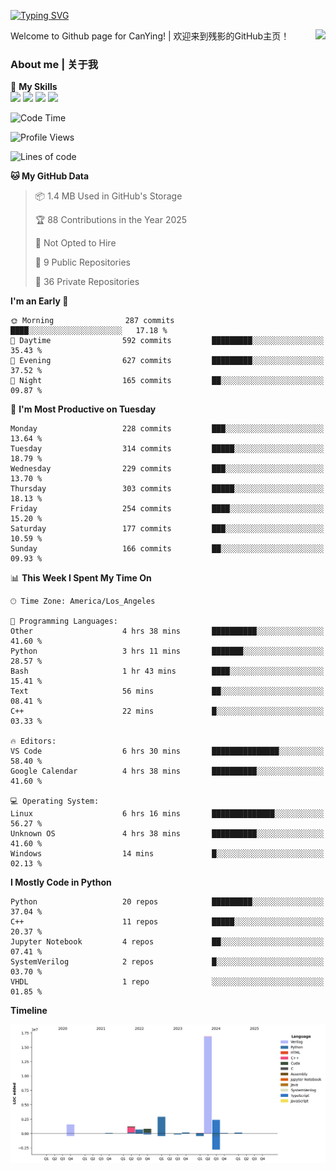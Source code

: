 [![Typing SVG](https://readme-typing-svg.herokuapp.com?size=25&duration=3500&color=00FFFF&vCenter=true&width=250&height=40&lines=Hi+Welcome+%F0%9F%91%8B%F0%9F%8F%BB;I'm+CanYing|残影)](https://git.io/typing-svg)

<a href="#">
  <img align="right" src="https://github-readme-stats.vercel.app/api?username=CanYing0913&count_private=true&rank_icon=github&show_icons=true&bg_color=15,f2f7fd,E0EAFC&" />
</a>

Welcome to Github page for CanYing! | 欢迎来到残影的GitHub主页！

### About me | 关于我

🌟 **My Skills**  
![](https://img.shields.io/badge/-C-A8B9CC?style=flat-square&logo=C&logoColor=fff)
![](https://img.shields.io/badge/-C++-00599C?style=flat-square&logo=Cpp&logoColor=fff)
![](https://img.shields.io/badge/-Python-3776AB?style=flat-square&logo=Python&logoColor=fff)
![](https://img.shields.io/badge/-Linux-000000?style=flat-square&logo=Linux&logoColor=fff)

<!--START_SECTION:waka-->
![Code Time](http://img.shields.io/badge/Code%20Time-1%2C579%20hrs%208%20mins-blue)

![Profile Views](http://img.shields.io/badge/Profile%20Views-1-blue)

![Lines of code](https://img.shields.io/badge/From%20Hello%20World%20I%27ve%20Written-26.9%20million%20lines%20of%20code-blue)

**🐱 My GitHub Data** 

> 📦 1.4 MB Used in GitHub's Storage 
 > 
> 🏆 88 Contributions in the Year 2025
 > 
> 🚫 Not Opted to Hire
 > 
> 📜 9 Public Repositories 
 > 
> 🔑 36 Private Repositories 
 > 
**I'm an Early 🐤** 

```text
🌞 Morning                287 commits         ████░░░░░░░░░░░░░░░░░░░░░   17.18 % 
🌆 Daytime                592 commits         █████████░░░░░░░░░░░░░░░░   35.43 % 
🌃 Evening                627 commits         █████████░░░░░░░░░░░░░░░░   37.52 % 
🌙 Night                  165 commits         ██░░░░░░░░░░░░░░░░░░░░░░░   09.87 % 
```
📅 **I'm Most Productive on Tuesday** 

```text
Monday                   228 commits         ███░░░░░░░░░░░░░░░░░░░░░░   13.64 % 
Tuesday                  314 commits         █████░░░░░░░░░░░░░░░░░░░░   18.79 % 
Wednesday                229 commits         ███░░░░░░░░░░░░░░░░░░░░░░   13.70 % 
Thursday                 303 commits         █████░░░░░░░░░░░░░░░░░░░░   18.13 % 
Friday                   254 commits         ████░░░░░░░░░░░░░░░░░░░░░   15.20 % 
Saturday                 177 commits         ███░░░░░░░░░░░░░░░░░░░░░░   10.59 % 
Sunday                   166 commits         ██░░░░░░░░░░░░░░░░░░░░░░░   09.93 % 
```


📊 **This Week I Spent My Time On** 

```text
🕑︎ Time Zone: America/Los_Angeles

💬 Programming Languages: 
Other                    4 hrs 38 mins       ██████████░░░░░░░░░░░░░░░   41.60 % 
Python                   3 hrs 11 mins       ███████░░░░░░░░░░░░░░░░░░   28.57 % 
Bash                     1 hr 43 mins        ████░░░░░░░░░░░░░░░░░░░░░   15.41 % 
Text                     56 mins             ██░░░░░░░░░░░░░░░░░░░░░░░   08.41 % 
C++                      22 mins             █░░░░░░░░░░░░░░░░░░░░░░░░   03.33 % 

🔥 Editors: 
VS Code                  6 hrs 30 mins       ███████████████░░░░░░░░░░   58.40 % 
Google Calendar          4 hrs 38 mins       ██████████░░░░░░░░░░░░░░░   41.60 % 

💻 Operating System: 
Linux                    6 hrs 16 mins       ██████████████░░░░░░░░░░░   56.27 % 
Unknown OS               4 hrs 38 mins       ██████████░░░░░░░░░░░░░░░   41.60 % 
Windows                  14 mins             █░░░░░░░░░░░░░░░░░░░░░░░░   02.13 % 
```

**I Mostly Code in Python** 

```text
Python                   20 repos            █████████░░░░░░░░░░░░░░░░   37.04 % 
C++                      11 repos            █████░░░░░░░░░░░░░░░░░░░░   20.37 % 
Jupyter Notebook         4 repos             ██░░░░░░░░░░░░░░░░░░░░░░░   07.41 % 
SystemVerilog            2 repos             █░░░░░░░░░░░░░░░░░░░░░░░░   03.70 % 
VHDL                     1 repo              ░░░░░░░░░░░░░░░░░░░░░░░░░   01.85 % 
```



**Timeline**

![Lines of Code chart](https://raw.githubusercontent.com/CanYing0913/CanYing0913/master/assets/bar_graph.png)


<!--END_SECTION:waka-->
